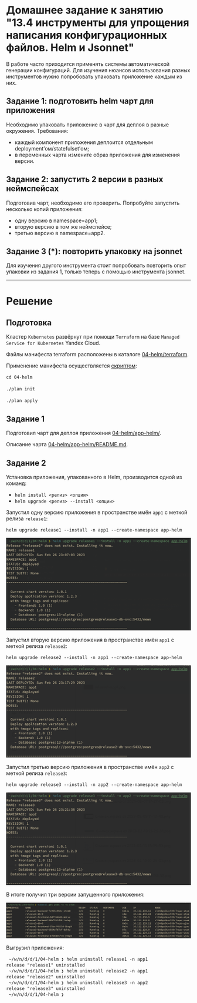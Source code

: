 # Домашнее задание к занятию "13.4 инструменты для упрощения написания конфигурационных файлов. Helm и Jsonnet"
В работе часто приходится применять системы автоматической генерации конфигураций. Для изучения нюансов использования разных инструментов нужно попробовать упаковать приложение каждым из них.

## Задание 1: подготовить helm чарт для приложения
Необходимо упаковать приложение в чарт для деплоя в разные окружения. Требования:
* каждый компонент приложения деплоится отдельным deployment’ом/statefulset’ом;
* в переменных чарта измените образ приложения для изменения версии.

## Задание 2: запустить 2 версии в разных неймспейсах
Подготовив чарт, необходимо его проверить. Попробуйте запустить несколько копий приложения:
* одну версию в namespace=app1;
* вторую версию в том же неймспейсе;
* третью версию в namespace=app2.

## Задание 3 (*): повторить упаковку на jsonnet
Для изучения другого инструмента стоит попробовать повторить опыт упаковки из задания 1, только теперь с помощью инструмента jsonnet.

---

# Решение

## Подготовка

Кластер `Kubernetes` развёрнут при помощи `Terraform` на базе `Managed Service for Kubernetes` Yandex Cloud.

Файлы манифеста terraform расположены в каталоге [04-helm/terraform](04-helm/terraform/).

Применение манифеста осуществляется [скриптом](04-helm/plan):

```ShellSession
cd 04-helm

./plan init

./plan apply
```

## Задание 1

Подготовил чарт для деплоя приложения [04-helm/app-helm/](04-helm/app-helm/).

Описание чарта [04-helm/app-helm/README.md](04-helm/app-helm/README.md).

## Задание 2

Установка приложения, упакованного в Helm, производится одной из команд:

- `helm install <релиз> <опции>`
- `helm upgrade <релиз> --install <опции>`

Запустил одну версию приложения в пространстве имён `app1` с меткой релиза `release1`:

```ShellSession
helm upgrade release1 --install -n app1 --create-namespace app-helm
```

![release1-app1.png](04-helm/img/release1-app1.png)

Запустил вторую версию приложения в пространстве имён `app1` с меткой релиза `release2`:

```ShellSession
helm upgrade release2 --install -n app1 --create-namespace app-helm
```

![release1-app1.png](04-helm/img/release2-app1.png)

Запустил третью версию приложения в пространстве имён `app2` с меткой релиза `release3`:

```ShellSession
helm upgrade release3 --install -n app2 --create-namespace app-helm
```

![release1-app1.png](04-helm/img/release3-app2.png)

В итоге получил три версии запущенного приложения:

![all.png](04-helm/img/all.png)

Выгрузил приложения:

```ShellSession
 ~/w/n/d/d/1/04-helm ❯ helm uninstall release1 -n app1
release "release1" uninstalled
 ~/w/n/d/d/1/04-helm ❯ helm uninstall release2 -n app1
release "release2" uninstalled
 ~/w/n/d/d/1/04-helm ❯ helm uninstall release3 -n app2
release "release3" uninstalled
 ~/w/n/d/d/1/04-helm ❯
```

